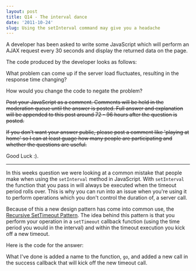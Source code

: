 ```yaml
---
layout: post
title: Q14 - The interval dance
date: '2011-10-24'
slug: Using the setInterval command may give you a headache
---
```

A developer has been asked to write some JavaScript which will perform an AJAX request every 30 seconds and display the returned data on the page.

The code produced by the developer looks as follows:

<script src="https://gist.github.com/1308134.js"> </script>

What problem can come up if the server load fluctuates, resulting in the response time changing?

How would you change the code to negate the problem?

<span style="text-decoration: line-through;">Post your JavaScript as a comment. Comments will be held in the moderation queue until the answer is posted. Full answer and explanation will be appended to this post around 72 - 96 hours after the question is posted.</span>

<span style="text-decoration: line-through;">If you don't want your answer public, please post a comment like 'playing at home' so I can at least guage how many people are participating and whether the questions are useful.</span>

Good Luck :).

* * *

In this weeks question we were looking at a common mistake that people make when using the `setInterval` method in JavaScript. With `setInterval` the function that you pass in will always be executed when the timeout period rolls over. This is why you can run into an issue when you're using it to perform operations which you don't control the duration of, a server call.

Because of this a new design pattern has come into common use, the [Recursive SetTimeout Pattern][1]. The idea behind this pattern is that you perform your operation in a `setTimeout` callback function (using the time period you would in the interval) and within the timeout execution you kick off a new timeout.

Here is the code for the answer:

<script src="https://gist.github.com/1321278.js"> </script>

What I've done is added a name to the function, `go`, and added a new call in the success callback that will kick off the new timeout call.

  [1]: http://www.erichynds.com/javascript/a-recursive-settimeout-pattern/